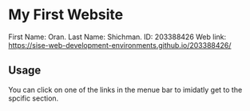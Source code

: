 # My First Website
First Name: Oran.
Last Name: Shichman.
ID: 203388426
Web link: https://sise-web-development-environments.github.io/203388426/

## Usage
You can click on one of the links in the menue bar to imidatly get to the spcific section.
